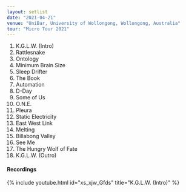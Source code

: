 ```yaml
---
layout: setlist
date: "2021-04-21"
venue: "UniBar, University of Wollongong, Wollongong, Australia"
tour: "Micro Tour 2021"
---
```


 1. K.G.L.W. (Intro)
 2. Rattlesnake
 3. Ontology
 4. Minimum Brain Size
 5. Sleep Drifter
 6. The Book
 7. Automation
 8. D-Day
 9. Some of Us
10. O.N.E.
11. Pleura
12. Static Electricity
13. East West Link
14. Melting
15. Billabong Valley
16. See Me
17. The Hungry Wolf of Fate
18. K.G.L.W. (Outro)

#### Recordings

{% include youtube.html id="xs_xjw_Gfds" title="K.G.L.W. (Intro)" %}
